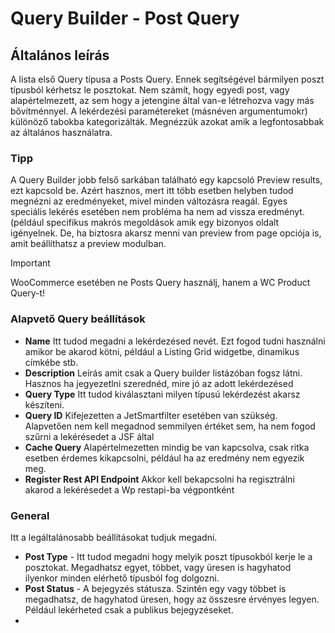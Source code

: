 # Query Builder - Post Query

## Általános leírás
A lista első Query típusa a Posts Query. Ennek segítségével bármilyen poszt típusból kérhetsz le posztokat. Nem számít, hogy egyedi post, vagy alapértelmezett, az sem hogy a jetengine által van-e létrehozva vagy más bővítménnyel. A lekérdezési paramétereket (másnéven argumentumokr) különöző tabokba kategorizálták. Megnézzük azokat amik a legfontosabbak az általános használatra.

### Tipp

A Query Builder jobb felső sarkában található egy kapcsoló Preview results, ezt kapcsold be. Azért hasznos, mert itt több esetben helyben tudod megnézni az eredményeket, mivel minden változásra reagál. Egyes speciális lekérés esetében nem probléma ha nem ad vissza eredményt. (például specifikus makrós megoldások amik egy bizonyos oldalt igényelnek. De, ha biztosra akarsz menni van preview from page opciója is, amit beállíthatsz a preview modulban.

> [!IMPORTANT]
> WooCommerce esetében ne Posts Query használj, hanem a WC Product Query-t!

### Alapvető Query beállítások

* **Name** Itt tudod megadni a lekérdezésed nevét. Ezt fogod tudni használni amikor be akarod kötni, például a Listing Grid widgetbe, dinamikus címkébe stb.
* **Description** Leírás amit csak a Query builder listázóban fogsz látni. Hasznos ha jegyezetlni szerednéd, mire jó az adott lekérdezésed
* **Query Type** Itt tudod kiválasztani milyen típusú lekérdezést akarsz készíteni.
* **Query ID** Kifejezetten a JetSmartfilter esetében van szükség. Alapvetően nem kell megadnod semmilyen értéket sem, ha nem fogod szűrni a lekérésedet a JSF által
* **Cache Query** Alapértelmezetten mindig be van kapcsolva, csak ritka esetben érdemes kikapcsolni, például ha az eredmény nem egyezik meg.
* **Register Rest API Endpoint** Akkor kell bekapcsolni ha regisztrálni akarod a lekérésedet a Wp restapi-ba végpontként

### General
Itt a legáltalánosabb beállításokat tudjuk megadni.

* **Post Type** - Itt tudod megadni hogy melyik poszt típusokból kerje le a posztokat. Megadhatsz egyet, többet, vagy üresen is hagyhatod ilyenkor minden elérhető típusból fog dolgozni.
* **Post Status** - A bejegyzés státusza. Szintén egy vagy többet is megadhatsz, de hagyhatod üresen, hogy az összesre érvényes legyen. Például lekérheted csak a publikus bejegyzéseket.
* 


